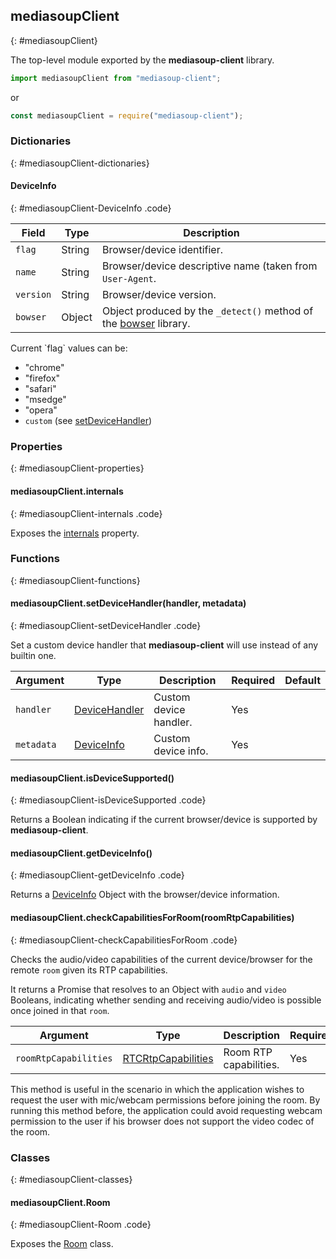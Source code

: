 ## mediasoupClient
{: #mediasoupClient}

The top-level module exported by the **mediasoup-client** library.

```javascript
import mediasoupClient from "mediasoup-client";
```

or

```javascript
const mediasoupClient = require("mediasoup-client");
```


### Dictionaries
{: #mediasoupClient-dictionaries}

<section markdown="1">

#### DeviceInfo
{: #mediasoupClient-DeviceInfo .code}

<div markdown="1" class="table-wrapper L3">

Field       | Type    | Description
----------- | ------- | -------------
`flag`      | String  | Browser/device identifier.
`name`      | String  | Browser/device descriptive name (taken from `User-Agent`.
`version`   | String  | Browser/device version.
`bowser`    | Object  | Object produced by the `_detect()` method of the [bowser](https://www.npmjs.com/package/bowser) library.

</div>

<div markdown="1" class="note">
Current `flag` values can be:

* "chrome"
* "firefox"
* "safari"
* "msedge"
* "opera"
* `custom` (see [setDeviceHandler](#mediasoupClient-setDeviceHandler))
</div>

</section>


### Properties
{: #mediasoupClient-properties}

<section markdown="1">

#### mediasoupClient.internals
{: #mediasoupClient-internals .code}

Exposes the [internals](https://github.com/versatica/mediasoup-client/blob/master/lib/internals.js) property.

</section>


### Functions
{: #mediasoupClient-functions}

<section markdown="1">

#### mediasoupClient.setDeviceHandler(handler, metadata)
{: #mediasoupClient-setDeviceHandler .code}

Set a custom device handler that **mediasoup-client** will use instead of any builtin one.

<div markdown="1" class="table-wrapper L3">

Argument   | Type    | Description | Required | Default 
---------- | ------- | ----------- | -------- | ----------
`handler`  | [DeviceHandler](https://github.com/versatica/mediasoup-client/blob/master/lib/handlers) | Custom device handler. | Yes |
`metadata` | [DeviceInfo](#mediasoupClient-DeviceInfo) | Custom device info. | Yes |

</div>

#### mediasoupClient.isDeviceSupported()
{: #mediasoupClient-isDeviceSupported .code}

Returns a Boolean indicating if the current browser/device is supported by **mediasoup-client**.

#### mediasoupClient.getDeviceInfo()
{: #mediasoupClient-getDeviceInfo .code}

Returns a [DeviceInfo](#mediasoupClient-DeviceInfo) Object with the browser/device information.

#### mediasoupClient.checkCapabilitiesForRoom(roomRtpCapabilities)
{: #mediasoupClient-checkCapabilitiesForRoom .code}

Checks the audio/video capabilities of the current device/browser for the remote `room` given its RTP capabilities.

It returns a Promise that resolves to an Object with `audio` and `video` Booleans, indicating whether sending and receiving audio/video is possible once joined in that `room`.

<div markdown="1" class="table-wrapper L3">

Argument   | Type    | Description | Required | Default 
---------- | ------- | ----------- | -------- | ----------
`roomRtpCapabilities`  | [RTCRtpCapabilities](https://draft.ortc.org/#rtcrtpcapabilities*) | Room RTP capabilities. | Yes |

</div>

<div markdown="1" class="note">
This method is useful in the scenario in which the application wishes to request the user with mic/webcam permissions before joining the room. By running this method before, the application could avoid requesting webcam permission to the user if his browser does not support the video codec of the room.
</div>

</section>


### Classes
{: #mediasoupClient-classes}

<section markdown="1">

#### mediasoupClient.Room
{: #mediasoupClient-Room .code}

Exposes the [Room](#Room) class.

</section>
